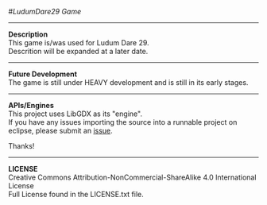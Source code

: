 #_LudumDare29 Game_

------
__Description__  
This game is/was used for Ludum Dare 29.  
Descrition will be expanded at a later date.

------
__Future Development__  
The game is still under HEAVY development and is still in its early stages.

------
__APIs/Engines__  
This project uses LibGDX as its "engine".  
If you have any issues importing the source into a runnable project on eclipse, please submit an [issue](https://github.com/bigbass1997/ShapeShooter/issues).

Thanks!

------
__LICENSE__  
Creative Commons Attribution-NonCommercial-ShareAlike 4.0 International License  
Full License found in the LICENSE.txt file.
